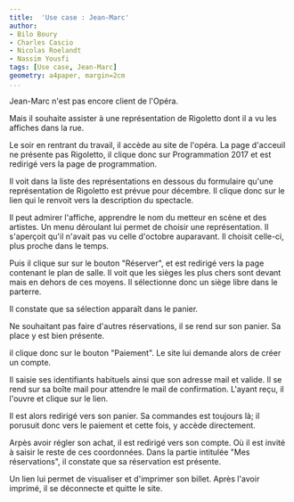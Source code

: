 ```yaml
---
title:  'Use case : Jean-Marc'
author:
- Bilo Boury
- Charles Cascio
- Nicolas Roelandt
- Nassim Yousfi
tags: [Use case, Jean-Marc]
geometry: a4paper, margin=2cm
...
```



Jean-Marc n'est pas encore client de l'Opéra.

Mais il souhaite assister à une représentation de Rigoletto dont il a vu les affiches dans la rue.

Le soir en rentrant du travail, il accède au site de l'opéra. La page d'acceuil ne présente pas Rigoletto, il clique donc sur Programmation 2017 et est redirigé vers la page de programmation.

Il voit dans la liste des représentations en dessous du formulaire qu'une représentation de Rigoletto est prévue pour décembre.
Il clique donc sur le lien qui le renvoit vers la description du spectacle.

Il peut admirer l'affiche, apprendre le nom du metteur en scène et des artistes.
Un menu déroulant lui permet de choisir une représentation. Il s'aperçoit qu'il n'avait pas vu celle d'octobre auparavant. Il choisit celle-ci, plus proche dans le temps.

Puis il clique sur sur le bouton "Réserver", et est redirigé vers la page contenant le plan de salle. Il voit que les sièges les plus chers sont devant mais en dehors de ces moyens. Il sélectionne donc un siège libre dans le parterre.

Il constate que sa sélection apparaît dans le panier.

Ne souhaitant pas faire d'autres réservations, il se rend sur son panier. Sa place y est bien présente.

il clique donc sur le bouton "Paiement". Le site lui demande alors de créer un compte.

Il saisie ses identifiants habituels ainsi que son adresse mail et valide. Il se rend sur sa boîte mail pour attendre le mail de confirmation. L'ayant reçu, il l'ouvre et clique sur le lien.

Il est alors redirigé vers son panier. Sa commandes est toujours là; il porusuit donc vers le paiement et cette fois, y accède directement.

Arpès avoir régler son achat, il est redirigé vers son compte. Où il est invité à saisir le reste de ces coordonnées. Dans la partie intitulée  "Mes réservations", il constate que sa réservation est présente.

Un lien lui permet de visualiser et d'imprimer son billet. Après l'avoir imprimé, il se déconnecte et quitte le site.
